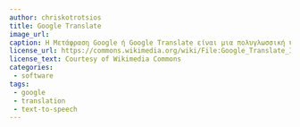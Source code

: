```yaml
---
author: chriskotrotsios	
title: Google Translate
image_url: 
caption: Η Μετάφραση Google ή Google Translate είναι μια πολυγλωσσική υπηρεσία που παρέχεται από την Google Inc για να μεταφράσει γραπτό κείμενο από μια γλώσσα σε μια άλλη. Υποστηρίζει 103 γλώσσες.
license_url: https://commons.wikimedia.org/wiki/File:Google_Translate_Icon.png
license_text: Courtesy of Wikimedia Commons
categories:
 - software
tags:
 - google
 - translation
 - text-to-speech
---
```

